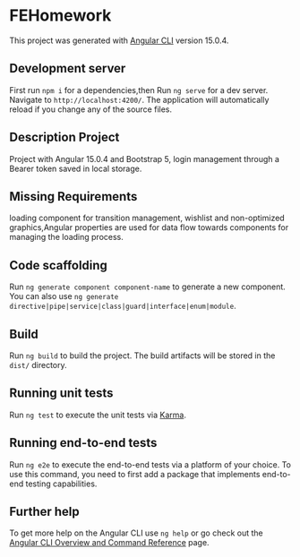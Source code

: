 # FEHomework

This project was generated with [Angular CLI](https://github.com/angular/angular-cli) version 15.0.4.

## Development server

First run `npm i` for a dependencies,then Run `ng serve` for a dev server. Navigate to `http://localhost:4200/`. The application will automatically reload if you change any of the source files.

## Description Project
Project with Angular 15.0.4 and Bootstrap 5, login management through a Bearer token saved in local storage.

## Missing Requirements

loading component for transition management, wishlist and non-optimized graphics,Angular properties are used for data flow towards components for managing the loading process.

## Code scaffolding

Run `ng generate component component-name` to generate a new component. You can also use `ng generate directive|pipe|service|class|guard|interface|enum|module`.

## Build

Run `ng build` to build the project. The build artifacts will be stored in the `dist/` directory.

## Running unit tests

Run `ng test` to execute the unit tests via [Karma](https://karma-runner.github.io).

## Running end-to-end tests

Run `ng e2e` to execute the end-to-end tests via a platform of your choice. To use this command, you need to first add a package that implements end-to-end testing capabilities.

## Further help

To get more help on the Angular CLI use `ng help` or go check out the [Angular CLI Overview and Command Reference](https://angular.io/cli) page.
